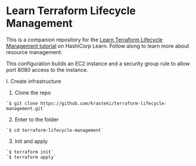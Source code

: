 # Learn Terraform Lifecycle Management

This is a companion repository for the [Learn Terraform Lifecycle Management tutorial](https://learn.hashicorp.com/tutorials/terraform/resource-lifecycle) on HashiCorp Learn. Follow along to learn more about resource management.

This configuration builds an EC2 instance and a security group rule to allow port 8080 access to the instance.

I. Create infrastructure

1. Clone the repo
```
`$ git clone https://github.com/krasteki/terraform-lifecycle-management.git`
```

2. Enter to the folder
```
`$ cd terraform-lifecycle-management`
```

3. Init and apply
```
`$ terraform init` 
`$ terraform apply`
```